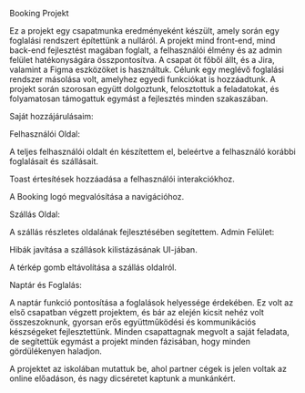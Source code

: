 Booking Projekt

Ez a projekt egy csapatmunka eredményeként készült, amely során egy foglalási rendszert építettünk a nulláról. A projekt mind front-end, mind back-end fejlesztést magában foglalt, a felhasználói élmény és az admin felület hatékonyságára összpontosítva. A csapat öt főből állt, és a Jira, valamint a Figma eszközöket is használtuk. Célunk egy meglévő foglalási rendszer másolása volt, amelyhez egyedi funkciókat is hozzáadtunk. A projekt során szorosan együtt dolgoztunk, felosztottuk a feladatokat, és folyamatosan támogattuk egymást a fejlesztés minden szakaszában.

Saját hozzájárulásaim:

Felhasználói Oldal:

A teljes felhasználói oldalt én készítettem el, beleértve a felhasználó korábbi foglalásait és szállásait.

Toast értesítések hozzáadása a felhasználói interakciókhoz.

A Booking logó megvalósítása a navigációhoz.

Szállás Oldal:

A szállás részletes oldalának fejlesztésében segítettem.
Admin Felület:

Hibák javítása a szállások kilistázásának UI-jában.

A térkép gomb eltávolítása a szállás oldalról.

Naptár és Foglalás:

A naptár funkció pontosítása a foglalások helyessége érdekében.
Ez volt az első csapatban végzett projektem, és bár az elején kicsit nehéz volt összeszoknunk, gyorsan erős együttműködési és kommunikációs készségeket fejlesztettünk. Minden csapattagnak megvolt a saját feladata, de segítettük egymást a projekt minden fázisában, hogy minden gördülékenyen haladjon.

A projektet az iskolában mutattuk be, ahol partner cégek is jelen voltak az online előadáson, és nagy dicséretet kaptunk a munkánkért.
